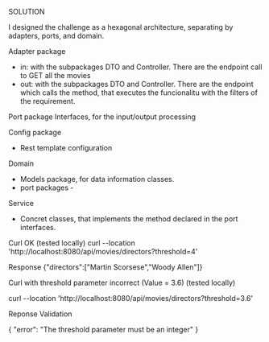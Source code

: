 SOLUTION


I designed the challenge as a hexagonal architecture, separating by adapters, ports, and domain.


Adapter package
* in: with the subpackages DTO and Controller. There are the endpoint call to GET all the movies 
* out: with the subpackages DTO and Controller. There are the endpoint which calls the method, that executes the funcionalitu with the filters of the requirement. 

Port package
Interfaces, for the input/output processing

Config package 
* Rest template configuration

Domain
* Models package, for data information classes.
* port packages - 

Service 
* Concret classes, that implements the method declared in the port interfaces. 





Curl OK (tested locally)
curl --location 'http://localhost:8080/api/movies/directors?threshold=4'

Response
{"directors":["Martin Scorsese","Woody Allen"]}


Curl with threshold parameter incorrect (Value = 3.6)  (tested locally) 

curl --location 'http://localhost:8080/api/movies/directors?threshold=3.6'

Reponse Validation

{
"error": "The threshold parameter must be an integer"
}
